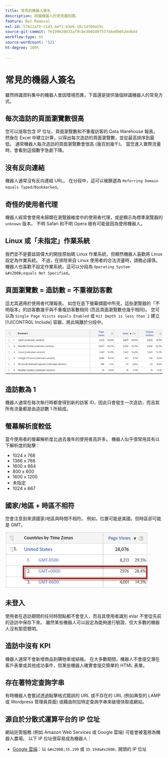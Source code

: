 ```yaml
---
title: 常見的機器人簽名
description: 辨識機器人的常見識別碼。
feature: Bot Removal
exl-id: 57622af6-c1d3-4ef1-b3e6-10c14f04a55c
source-git-commit: f6199620033af9c8e304bd0f537d4e0b052ed64d
workflow-type: ht
source-wordcount: '521'
ht-degree: 100%

---
```


# 常見的機器人簽名

雖然辨識資料集中的機器人會因環境而異，下面還是提供幾個辨識機器人的常見方式。

## 每次造訪的頁面瀏覽數很高

您可以提取包含 IP 位址、頁面瀏覽數和不重複訪客的 Data Warehouse 報表。 然後在 Excel 中建立計算，以得出每次造訪的頁面瀏覽數，並從最高排序到最低。 通常機器人每次造訪的頁面瀏覽數會很高 (幾百到幾千)。 當您進入實際流量時，會看到這個數字急劇下降。

## 沒有反向連結

機器人通常沒有反向連結 URL。 在分段中，這可以被篩選為 `Referring Domain equals Typed/Bookmarked`。

## 奇怪的使用者代理

機器人經常會使用未歸類在瀏覽器維度中的使用者代理，或是顯示為標準瀏覽器的 `unknown` 版本。 不明 Safari 和不明 Opera 極有可能是因為使用機器人。

## Linux 或「未指定」作業系統

我們並不是要詆毀偉大的開放原始碼 Linux 作業系統，但顯然機器人喜歡將 Linux 設定為作業系統。 不過，在排除來自 Linux 使用者的合法流量時，請務必謹慎。 機器人也喜歡不設定作業系統，這可以分段為 `Operating System &#x200B;equals Not Specified`。

## 頁面瀏覽數 = 造訪數 = 不重複訪客數

這尤其適用於使用者代理報表。 如您在底下螢幕擷圖中所見，這些瀏覽器的「不明版本」的訪客數幾乎與不重複訪客數相同 (而且頁面瀏覽數也幾乎相同)。 您可以為 `Single Page Visits equals Enabled` 或 `Hit Depth is less than 2` 建立 [!UICONTROL Include] 容器，將此隔離於分段中。

![](assets/bots-browsers-unknown.png)

## 造訪數為 1

機器人通常在每次執行時都會得到新的訪客 ID，因此只會發生一次造訪，而且其所有流量都是由造訪數 1 所組成。

## 螢幕解析度較低

當今使用者的螢幕解析度比過去幾年的使用者高許多。 機器人似乎很常用具有以下解析度的點擊：

* 1024 x 768
* 1366 x 768
* 1600 x 864
* 800 x 600
* 1600 x 1200
* 未指定
* 1024 x 667

## 國家/地區 + 時區不相符

您會注意到來源國家/地區與時間不相符。 例如，位置可能是美國，但時區卻可能是 GMT。

![](assets/bots-country-time-zone.png)

## 未登入

使用者在造訪期間的任何時間點都不會登入，而且其使用者識別 eVar 不會從先前的造訪中保存下來。 雖然某些機器人可以設定為能夠進行驗證，但大多數的機器人沒有那麼聰明。

## 造訪中沒有 KPI

機器人通常不會新增商品到購物車或結帳。 在大多數期間，機器人不會提交潛在客戶表單或其他成功事件，但某些機器人確實會提交簡單的 HTML 表單。 

## 存在著特定查詢字串

有時機器人會嘗試透過點擊格式錯誤的 URL 或不存在的 URL (例如典型的 LAMP 或 Wordpress 管理員頁面) 或藉由附加特定查詢字串來破壞快取或網站。

## 源自於分散式運算平台的 IP 位址

網站託管服務 (例如 Amazon Web Services 或 Google 雲端) 可能會被濫用為機器人農場。 以下 IP 位址很容易成為機器人：
&#x200B;
* [Google 雲端](https://cloud.google.com/compute/)：以 `&#x200B;35.199` 或 `35.194&#x200B;` 開頭的 IP 位址
